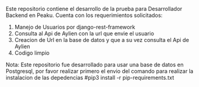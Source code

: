Este repositorio contiene el desarrollo de la prueba para Desarrollador Backend en Peaku.
Cuenta con los requerimientos solicitados:
1. Manejo de Usuarios por django-rest-framework
2. Consulta al Api de Aylien con la url que envie el usuario
3. Creacion de Url en la base de datos y que a su vez consulta el Api de Aylien
4. Codigo limpio

Nota: Este repositorio fue desarrollado para usar una base de datos en Postgresql,
por favor realizar primero el envio del comando para realizar la instalacion de las depedencias
    #pip3 install -r pip-requirements.txt
